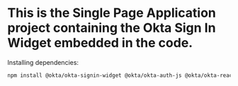 # This is the Single Page Application project containing the Okta Sign In Widget embedded in the code.

Installing dependencies:

```bash
npm install @okta/okta-signin-widget @okta/okta-auth-js @okta/okta-react react-router-dom
```